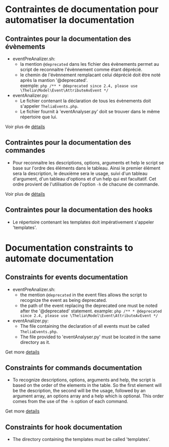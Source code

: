# Contraintes de documentation pour automatiser la documentation

## Contraintes pour la documentation des évènements

- eventPreAnalizer.sh:
  - la mention `@deprecated` dans les fichier des évènements permet au script de reconnaitre l'évènnement comme étant déprécié.
  - le chemin de l'évènnement remplacant celui déprécié doit être noté après la mantion '@deprecated'.  
    exemple: ```php
            /**
            * @deprecated since 2.4, please use \Thelia\Model\Event\AttributeAvEvent
            */
            ```
- eventAnalizer.py:
  - Le fichier contenant la déclaration de tous les évènements doit s'appeler `TheliaEvents.php`.  
  - Le fichier fournit à 'eventAnalyser.py' doit se trouver dans le même répertoire que lui.  

Voir plus de [détails](./README_events.md)

## Contraintes pour la documentation des commandes

- Pour reconnaitre les descriptions, options, arguments et help le script se base sur l'ordre des éléments dans le tableau. Ainsi le premier élément sera la description, le deuxième sera le usage, suivi d'un tableau d'argument, d'un tableau d'options et d'un help qui est facultatif. Cet ordre provient de l'utilisation de l'option `-h` de chacune de commande.  

Voir plus de [détails](./README_commands.md)

## Contraintes pour la documentation des hooks

- Le répertoire contenant les templates doit impérativement s'appeler 'templates'.

# Documentation constraints to automate documentation

## Constraints for events documentation

- eventPreAnalizer.sh:
  - the mention `@deprecated` in the event files allows the script to recognize the event as being deprecated.
  - the path of the event replacing the deprecated one must be noted after the '@deprecated' statement.
    example: ```php
            /**
            * @deprecated since 2.4, please use \Thelia\Model\Event\AttributeAvEvent
            */
            ```
- eventAnalizer.py:
  - The file containing the declaration of all events must be called `TheliaEvents.php`.
  - The file provided to 'eventAnalyser.py' must be located in the same directory as it.  

Get more [details](./README_events.md)

## Constraints for commands documentation

- To recognize descriptions, options, arguments and help, the script is based on the order of the elements in the table. So the first element will be the description, the second will be the usage, followed by an argument array, an options array and a help which is optional. This order comes from the use of the `-h` option of each command.  

Get more [details](./README_commands.md)

## Constraints for hook documentation

- The directory containing the templates must be called 'templates'.

